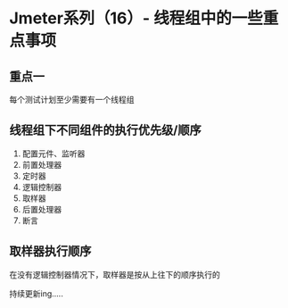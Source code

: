 # Jmeter系列（16）- 线程组中的一些重点事项 

## 重点一

每个测试计划至少需要有一个线程组

 

## 线程组下不同组件的执行优先级/顺序

1. 配置元件、监听器
2. 前置处理器
3. 定时器
4. 逻辑控制器
5. 取样器
6. 后置处理器
7. 断言

 

## 取样器执行顺序

在没有逻辑控制器情况下，取样器是按从上往下的顺序执行的

 

 

持续更新ing.....